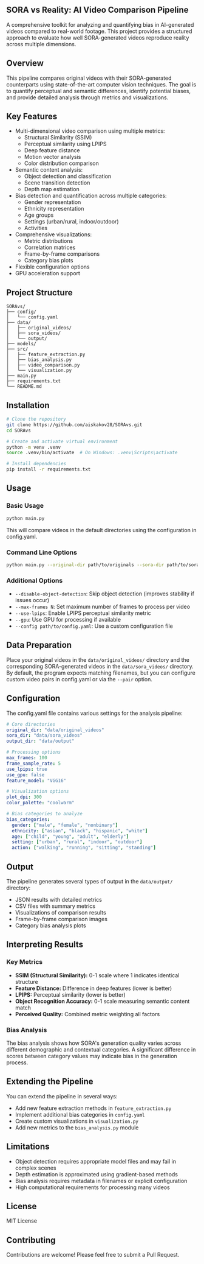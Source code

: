 ## SORA vs Reality: AI Video Comparison Pipeline

A comprehensive toolkit for analyzing and quantifying bias in AI-generated videos compared to real-world footage. This project provides a structured approach to evaluate how well SORA-generated videos reproduce reality across multiple dimensions.

## Overview

This pipeline compares original videos with their SORA-generated counterparts using state-of-the-art computer vision techniques. The goal is to quantify perceptual and semantic differences, identify potential biases, and provide detailed analysis through metrics and visualizations.

## Key Features

- Multi-dimensional video comparison using multiple metrics:
    - Structural Similarity (SSIM)
    - Perceptual similarity using LPIPS
    - Deep feature distance
    - Motion vector analysis
    - Color distribution comparison
- Semantic content analysis:
    - Object detection and classification
    - Scene transition detection
    - Depth map estimation
- Bias detection and quantification across multiple categories:
    - Gender representation
    - Ethnicity representation
    - Age groups
    - Settings (urban/rural, indoor/outdoor)
    - Activities
- Comprehensive visualizations:
    - Metric distributions
    - Correlation matrices
    - Frame-by-frame comparisons
    - Category bias plots
- Flexible configuration options
- GPU acceleration support

## Project Structure

```
SORAvs/
├── config/
│   └── config.yaml
├── data/
│   ├── original_videos/
│   ├── sora_videos/
│   └── output/
├── models/
├── src/
│   ├── feature_extraction.py
│   ├── bias_analysis.py
│   ├── video_comparison.py
│   └── visualization.py
├── main.py
├── requirements.txt
└── README.md

```

## Installation

```bash
# Clone the repository
git clone https://github.com/aiskakov28/SORAvs.git
cd SORAvs

# Create and activate virtual environment
python -m venv .venv
source .venv/bin/activate  # On Windows: .venv\Scripts\activate

# Install dependencies
pip install -r requirements.txt

```

## Usage

### Basic Usage

```bash
python main.py

```

This will compare videos in the default directories using the configuration in config.yaml.

### Command Line Options

```bash
python main.py --original-dir path/to/originals --sora-dir path/to/sora --output-dir path/to/output

```

### Additional Options

- `--disable-object-detection`: Skip object detection (improves stability if issues occur)
- `--max-frames N`: Set maximum number of frames to process per video
- `--use-lpips`: Enable LPIPS perceptual similarity metric
- `--gpu`: Use GPU for processing if available
- `--config path/to/config.yaml`: Use a custom configuration file

## Data Preparation

Place your original videos in the `data/original_videos/` directory and the corresponding SORA-generated videos in the `data/sora_videos/` directory. By default, the program expects matching filenames, but you can configure custom video pairs in config.yaml or via the `--pair` option.

## Configuration

The config.yaml file contains various settings for the analysis pipeline:

```yaml
# Core directories
original_dir: "data/original_videos"
sora_dir: "data/sora_videos"
output_dir: "data/output"

# Processing options
max_frames: 100
frame_sample_rate: 5
use_lpips: true
use_gpu: false
feature_model: "VGG16"

# Visualization options
plot_dpi: 300
color_palette: "coolwarm"

# Bias categories to analyze
bias_categories:
  gender: ["male", "female", "nonbinary"]
  ethnicity: ["asian", "black", "hispanic", "white"]
  age: ["child", "young", "adult", "elderly"]
  setting: ["urban", "rural", "indoor", "outdoor"]
  action: ["walking", "running", "sitting", "standing"]

```

## Output

The pipeline generates several types of output in the `data/output/` directory:

- JSON results with detailed metrics
- CSV files with summary metrics
- Visualizations of comparison results
- Frame-by-frame comparison images
- Category bias analysis plots

## Interpreting Results

### Key Metrics

- **SSIM (Structural Similarity):** 0-1 scale where 1 indicates identical structure
- **Feature Distance:** Difference in deep features (lower is better)
- **LPIPS:** Perceptual similarity (lower is better)
- **Object Recognition Accuracy:** 0-1 scale measuring semantic content match
- **Perceived Quality:** Combined metric weighting all factors

### Bias Analysis

The bias analysis shows how SORA's generation quality varies across different demographic and contextual categories. A significant difference in scores between category values may indicate bias in the generation process.

## Extending the Pipeline

You can extend the pipeline in several ways:

- Add new feature extraction methods in `feature_extraction.py`
- Implement additional bias categories in `config.yaml`
- Create custom visualizations in `visualization.py`
- Add new metrics to the `bias_analysis.py` module

## Limitations

- Object detection requires appropriate model files and may fail in complex scenes
- Depth estimation is approximated using gradient-based methods
- Bias analysis requires metadata in filenames or explicit configuration
- High computational requirements for processing many videos

## License

MIT License

## Contributing

Contributions are welcome! Please feel free to submit a Pull Request.

